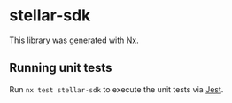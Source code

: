 # stellar-sdk

This library was generated with [Nx](https://nx.dev).

## Running unit tests

Run `nx test stellar-sdk` to execute the unit tests via [Jest](https://jestjs.io).
